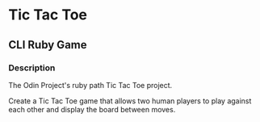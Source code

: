 # Tic Tac Toe
## CLI Ruby Game

### Description

The Odin Project's ruby path Tic Tac Toe project.

Create a Tic Tac Toe game that allows two human players to play against each other and display the board between moves.

